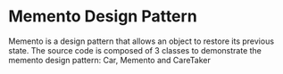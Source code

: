 # Memento Design Pattern

Memento is a design pattern that allows an object to restore its previous 
state. The source code is composed of 3 classes to demonstrate the memento 
design pattern: Car, Memento and CareTaker

